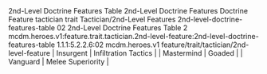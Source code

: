 <ability>
  <name>2nd-Level Doctrine Features Table</name>
  <keywords>
    <keyword>2nd-Level Doctrine Features</keyword>
  </keywords>
  <distance>Doctrine</distance>
  <target>Feature</target>
  <metadata>
    <class>tactician</class>
    <feature_type>trait</feature_type>
    <file_dpath>Tactician/2nd-Level Features</file_dpath>
    <item_id>2nd-level-doctrine-features-table</item_id>
    <item_index>02</item_index>
    <item_name>2nd-Level Doctrine Features Table</item_name>
    <level>2</level>
    <scc>mcdm.heroes.v1:feature.trait.tactician.2nd-level-feature:2nd-level-doctrine-features-table</scc>
    <scdc>1.1.1:5.2.2.6:02</scdc>
    <source>mcdm.heroes.v1</source>
    <type>feature/trait/tactician/2nd-level-feature</type>
  </metadata>
  <effects>
    <effect type="mundane">| Insurgent                   | Infiltration Tactics |
| Mastermind                  | Goaded               |
| Vanguard                    | Melee Superiority    |</effect>
  </effects>
</ability>

